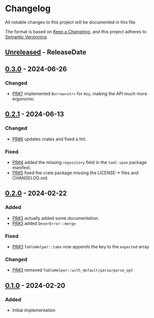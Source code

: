 <!-- markdownlint-disable blanks-around-headings blanks-around-lists no-duplicate-heading -->

# Changelog

All notable changes to this project will be documented in this file.

The format is based on [Keep a Changelog](https://keepachangelog.com/en/1.0.0/),
and this project adheres to [Semantic Versioning](https://semver.org/spec/v2.0.0.html).

<!-- next-header -->
## [Unreleased] - ReleaseDate
## [0.3.0] - 2024-06-26
### Changed
- [PR#7](https://github.com/EmbarkStudios/toml-span/pull/7) implemented `Borrow<str>` for `Key`, making the API much more ergonomic.

## [0.2.1] - 2024-06-13
### Changed
- [PR#6](https://github.com/EmbarkStudios/toml-span/pull/6) updates crates and fixed a lint.

### Fixed
- [PR#4](https://github.com/EmbarkStudios/toml-span/pull/4) added the missing `repository` field in the `toml-span` package manifest.
- [PR#5](https://github.com/EmbarkStudios/toml-span/pull/5) fixed the crate package missing the LICENSE-* files and CHANGELOG.md.

## [0.2.0] - 2024-02-22
### Added
- [PR#3](https://github.com/EmbarkStudios/toml-span/pull/3) actually added some documentation.
- [PR#3](https://github.com/EmbarkStudios/toml-span/pull/3) added `DeserError::merge`

### Fixed
- [PR#3](https://github.com/EmbarkStudios/toml-span/pull/3) `TableHelper::take` now appends the key to the `expected` array

### Changed
- [PR#3](https://github.com/EmbarkStudios/toml-span/pull/3) removed `TableHelper::with_default/parse/parse_opt`

## [0.1.0] - 2024-02-20
### Added
- Initial implementation

<!-- next-url -->
[Unreleased]: https://github.com/EmbarkStudios/toml-span/compare/0.3.0...HEAD
[0.3.0]: https://github.com/EmbarkStudios/toml-span/compare/0.2.1...0.3.0
[0.2.1]: https://github.com/EmbarkStudios/toml-span/compare/0.2.0...0.2.1
[0.2.0]: https://github.com/EmbarkStudios/toml-span/compare/0.1.0...0.2.0
[0.1.0]: https://github.com/EmbarkStudios/toml-span/releases/tag/0.1.0
